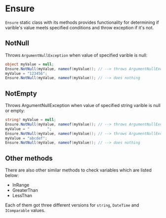 # Ensure
`Ensure` static class with its methods provides functionality for determining if varible's value meets specified conditions and throw exception if it's not.

## NotNull
Throws `ArgumentNullException` when value of specified varible is null:

```csharp
object myValue = null;
Ensure.NotNull(myValue, nameof(myValue)); // --> throws ArgumentNullException
myValue = "123456";
Ensure.NotNull(myValue, nameof(myValue)); // --> does nothing
```

## NotEmpty
Throws ArgumentNullException when value of specified string varible is null or empty:

```csharp
string? myValue = null;
Ensure.NotNull(myValue, nameof(myValue)); // --> throws ArgumentNullException
myValue = "        ";
Ensure.NotNull(myValue, nameof(myValue)); // --> throws ArgumentNullException
myValue = "abcdef";
Ensure.NotNull(myValue, nameof(myValue)); // --> does nothing
```

## Other methods

There are also other similar methods to check variables which are listed below:

* InRange
* GreaterThan
* LessThan

Each of them got three different versions for `string`, `DateTime` and `IComparable` values.